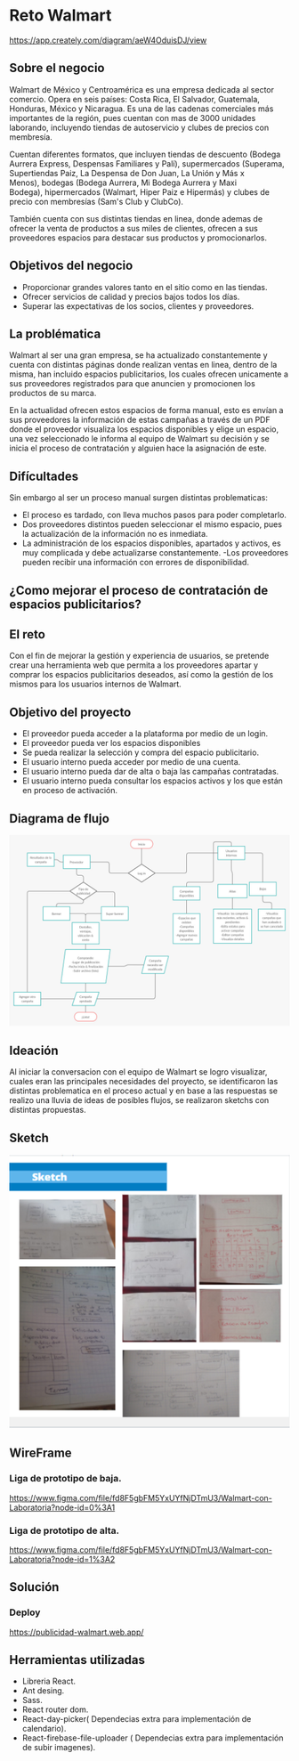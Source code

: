 # Reto Walmart

https://app.creately.com/diagram/aeW4OduisDJ/view

## Sobre el negocio

Walmart de México y Centroamérica es una empresa dedicada al sector comercio. Opera en seis países: Costa Rica, El Salvador, Guatemala, Honduras, México y Nicaragua. Es una de las cadenas comerciales más importantes de la región, pues cuentan con mas de 3000 unidades laborando, incluyendo tiendas de autoservicio y clubes de precios con membresía.

Cuentan diferentes formatos, que incluyen tiendas de descuento (Bodega Aurrera Express, Despensas Familiares y Palí), supermercados (Superama, Supertiendas Paiz, La Despensa de Don Juan, La Unión y Más x Menos), bodegas (Bodega Aurrera, Mi Bodega Aurrera y Maxi Bodega), hipermercados (Walmart, Hiper Paiz e Hipermás) y clubes de precio con membresías (Sam's Club y ClubCo).

También cuenta con sus distintas tiendas en linea, donde ademas de ofrecer la venta de productos a sus miles de clientes, ofrecen a sus proveedores espacios para destacar sus productos y promocionarlos. 

## Objetivos del negocio

- Proporcionar grandes valores tanto en el sitio como en las tiendas.
- Ofrecer servicios de calidad y precios bajos todos los días.
- Superar las expectativas de los socios, clientes y proveedores.

## La problématica

Walmart al ser una gran empresa, se ha actualizado constantemente y  cuenta con distintas páginas donde realizan ventas en linea, dentro de la misma, han incluido espacios publicitarios, los cuales ofrecen unicamente a sus proveedores registrados para que anuncien y promocionen los productos de su marca.

En la actualidad ofrecen estos espacios de forma manual, esto es envían a sus proveedores la información de estas campañas a través de un PDF donde el proveedor visualiza los espacios disponibles y elige un espacio, una vez seleccionado le informa al equipo de Walmart su decisión y se inicia el proceso de contratación y alguien hace la asignación de este.

## Difícultades

Sin embargo al ser un proceso manual surgen distintas problematicas:

- El proceso es tardado, con lleva muchos pasos para poder completarlo.
- Dos proveedores distintos pueden seleccionar el mismo espacio, pues la actualización de la información no es inmediata.
- La administración de los espacios disponibles, apartados y activos, es muy complicada y debe actualizarse constantemente.
-Los proveedores pueden recibir una información con errores de disponibilidad.

## ¿Como mejorar el proceso de contratación de espacios publicitarios?

## El reto

Con el fin de mejorar la gestión y experiencia de usuarios, se pretende crear una herramienta web que permita a los proveedores apartar y comprar los espacios publicitarios deseados, así como la gestión de los mismos para los usuarios internos de Walmart.

## Objetivo del proyecto

- El proveedor pueda acceder a la plataforma por medio de un login.
- El  proveedor pueda ver los espacios disponibles
- Se pueda realizar la selección y compra del espacio publicitario.
- El usuario interno pueda acceder por medio de una cuenta.
- El usuario interno pueda dar de alta o baja las campañas contratadas.
- El usuario interno pueda consultar los espacios activos y los que están en proceso de activación.

## Diagrama de  flujo

<img src="imgReadme/diagrama.jpg" alt="Walmart">



## Ideación

Al iniciar la conversacion con el equipo de Walmart se logro visualizar, cuales eran las principales necesidades del proyecto, se identificaron las distintas problematica en el proceso actual y en base a las respuestas se realizo una lluvia de ideas de posibles flujos, se realizaron sketchs con distintas propuestas.

## Sketch
<img src="imgReadme/sketch.png" alt="walmart">

## WireFrame

### Liga de prototipo de baja.

https://www.figma.com/file/fd8F5gbFM5YxUYfNjDTmU3/Walmart-con-Laboratoria?node-id=0%3A1

### Liga de prototipo de alta.

https://www.figma.com/file/fd8F5gbFM5YxUYfNjDTmU3/Walmart-con-Laboratoria?node-id=1%3A2

## Solución

### Deploy

https://publicidad-walmart.web.app/


## Herramientas utilizadas
- Libreria React.
- Ant desing.
- Sass.
- React router dom.
- React-day-picker( Dependecias extra para implementación de calendario).
- React-firebase-file-uploader ( Dependecias extra para implementación de subir imagenes).
